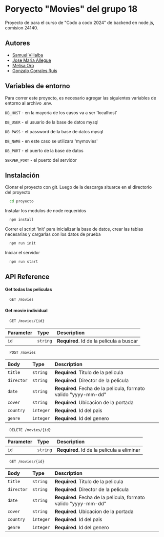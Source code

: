 
# Poryecto "Movies" del grupo 18

Proyecto de para el curso de "Codo a codo 2024" de backend en node.js, comision 24140.

## Autores

- [Samuel Villalba](https://github.com/SamuelVillalba7)
- [Jose Maria Allegue](https://github.com/josemariaallegue)
- [Melisa Oro](https://github.com/melocotonoro)
- [Gonzalo Corrales Ruis](https://github.com/Gonzalo-CR)

## Variables de entorno

Para correr este proyecto, es necesario agregar las siguientes variables de entorno al archivo .env.

`DB_HOST` - en la mayoria de los casos va a ser 'localhost'

`DB_USER` - el usuario de la base de datos mysql

`DB_PASS` - el password de la base de datos mysql

`DB_NAME` - en este caso se utilizara 'mymovies'

`DB_PORT` - el puerto de la base de datos

`SERVER_PORT` - el puerto del servidor


## Instalación

Clonar el proyecto con git. Luego de la descarga situarce en el directorio del proyecto
```bash
  cd proyecto
```

Instalar los modulos de node requeridos 
```bash
  npm install
```

Correr el script 'init' para inicializar la base de datos, crear las tablas necesarias y cargarlas con los datos de prueba
```bash
  npm run init
```

Iniciar el servidor
```bash
  npm run start
```
    
## API Reference

#### Get todas las peliculas

```http
  GET /movies
```

#### Get movie individual

```http
  GET /movies/{id}
```

| Parameter | Type     | Description                       |
| :-------- | :------- | :-------------------------------- |
| `id`      | `string` | **Required**. Id de la pelicula a buscar |

```http
  POST /movies
```

| Body | Type     | Description                       |
| :-------- | :------- | :-------------------------------- |
| `title`      | `string` | **Required**. Titulo de la pelicula |
| `director`      | `string` | **Required**. Director de la pelicula |
| `date`      | `string` | **Required**. Fecha de la pelicula, formato valido "yyyy-mm-dd" |
| `cover`      | `string` | **Required**. Ubicacion de la portada |
| `country`      | `integer` | **Required**. Id del pais |
| `genre`      | `integer` | **Required**. Id del genero |


```http
  DELETE /movies/{id}
```

| Parameter | Type     | Description                       |
| :-------- | :------- | :-------------------------------- |
| `id`      | `string` | **Required**. Id de la pelicula a eliminar |

```http
  GET /movies/{id}
```

| Body | Type     | Description                       |
| :-------- | :------- | :-------------------------------- |
| `title`      | `string` | **Required**. Titulo de la pelicula |
| `director`      | `string` | **Required**. Director de la pelicula |
| `date`      | `string` | **Required**. Fecha de la pelicula, formato valido "yyyy-mm-dd" |
| `cover`      | `string` | **Required**. Ubicacion de la portada |
| `country`      | `integer` | **Required**. Id del pais |
| `genre`      | `integer` | **Required**. Id del genero |